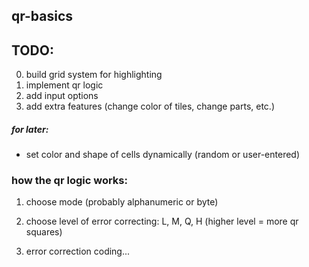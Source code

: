 ## qr-basics

## TODO: 

0. build grid system for highlighting
1. implement qr logic
2. add input options
3. add extra features (change color of tiles, change parts, etc.)


##### for later:

- set color and shape of cells dynamically (random or user-entered)




### how the qr logic works:

1. choose mode (probably alphanumeric or byte)

2. choose level of error correcting:
  L, M, Q, H (higher level = more qr squares)

3. error correction coding...

